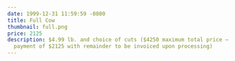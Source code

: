```yaml
---
date: 1999-12-31 11:59:59 -0800
title: Full Cow
thumbnail: full.png
price: 2125
description: $4.99 lb. and choice of cuts ($4250 maximum total price – down
  payment of $2125 with remainder to be invoiced upon processing)
---
```

